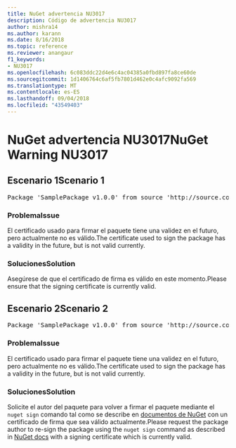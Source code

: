 ```yaml
---
title: NuGet advertencia NU3017
description: Código de advertencia NU3017
author: mishra14
ms.author: karann
ms.date: 8/16/2018
ms.topic: reference
ms.reviewer: anangaur
f1_keywords:
- NU3017
ms.openlocfilehash: 6c083ddc22d4e6c4ac04385a0fbd897fa8ce60de
ms.sourcegitcommit: 1d1406764c6af5fb7801d462e0c4afc9092fa569
ms.translationtype: MT
ms.contentlocale: es-ES
ms.lasthandoff: 09/04/2018
ms.locfileid: "43549403"
---
```

# <a name="nuget-warning-nu3017"></a><span data-ttu-id="230b1-103">NuGet advertencia NU3017</span><span class="sxs-lookup"><span data-stu-id="230b1-103">NuGet Warning NU3017</span></span>

## <a name="scenario-1"></a><span data-ttu-id="230b1-104">Escenario 1</span><span class="sxs-lookup"><span data-stu-id="230b1-104">Scenario 1</span></span>

<pre>Package 'SamplePackage v1.0.0' from source 'http://source.com/index.json': The signing certificate is not yet valid.</pre>

### <a name="issue"></a><span data-ttu-id="230b1-105">Problema</span><span class="sxs-lookup"><span data-stu-id="230b1-105">Issue</span></span>

<span data-ttu-id="230b1-106">El certificado usado para firmar el paquete tiene una validez en el futuro, pero actualmente no es válido.</span><span class="sxs-lookup"><span data-stu-id="230b1-106">The certificate used to sign the package has a validity in the future, but is not valid currently.</span></span>


### <a name="solution"></a><span data-ttu-id="230b1-107">Soluciones</span><span class="sxs-lookup"><span data-stu-id="230b1-107">Solution</span></span>

<span data-ttu-id="230b1-108">Asegúrese de que el certificado de firma es válido en este momento.</span><span class="sxs-lookup"><span data-stu-id="230b1-108">Please ensure that the signing certificate is currently valid.</span></span>



## <a name="scenario-2"></a><span data-ttu-id="230b1-109">Escenario 2</span><span class="sxs-lookup"><span data-stu-id="230b1-109">Scenario 2</span></span>

<pre>Package 'SamplePackage v1.0.0' from source 'http://source.com/index.json': The primary signature's certificate is not yet valid.</pre>

### <a name="issue"></a><span data-ttu-id="230b1-110">Problema</span><span class="sxs-lookup"><span data-stu-id="230b1-110">Issue</span></span>

<span data-ttu-id="230b1-111">El certificado usado para firmar el paquete tiene una validez en el futuro, pero actualmente no es válido.</span><span class="sxs-lookup"><span data-stu-id="230b1-111">The certificate used to sign the package has a validity in the future, but is not valid currently.</span></span>


### <a name="solution"></a><span data-ttu-id="230b1-112">Soluciones</span><span class="sxs-lookup"><span data-stu-id="230b1-112">Solution</span></span>

<span data-ttu-id="230b1-113">Solicite el autor del paquete para volver a firmar el paquete mediante el `nuget sign` comando tal como se describe en [documentos de NuGet](https://docs.microsoft.com/en-us/nuget/create-packages/sign-a-package) con un certificado de firma que sea válido actualmente.</span><span class="sxs-lookup"><span data-stu-id="230b1-113">Please request the package author to re-sign the package using the `nuget sign` command as described in [NuGet docs](https://docs.microsoft.com/en-us/nuget/create-packages/sign-a-package) with a signing certificate which is currently valid.</span></span>


